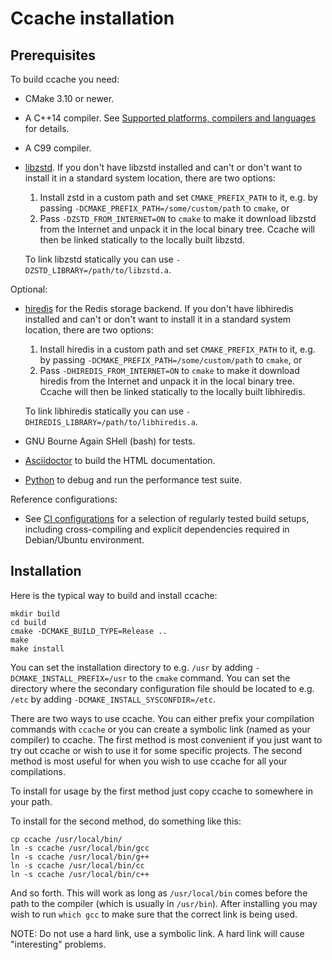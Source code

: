 Ccache installation
===================

Prerequisites
-------------

To build ccache you need:

- CMake 3.10 or newer.
- A C++14 compiler. See [Supported platforms, compilers and
  languages](https://ccache.dev/platform-compiler-language-support.html) for
  details.
- A C99 compiler.
- [libzstd](http://www.zstd.net). If you don't have libzstd installed and
  can't or don't want to install it in a standard system location, there are
  two options:

    1. Install zstd in a custom path and set `CMAKE_PREFIX_PATH` to it, e.g.
       by passing `-DCMAKE_PREFIX_PATH=/some/custom/path` to `cmake`, or
    2. Pass `-DZSTD_FROM_INTERNET=ON` to `cmake` to make it download libzstd
       from the Internet and unpack it in the local binary tree. Ccache will
       then be linked statically to the locally built libzstd.

  To link libzstd statically you can use `-DZSTD_LIBRARY=/path/to/libzstd.a`.

Optional:

- [hiredis](https://github.com/redis/hiredis) for the Redis storage backend. If
  you don't have libhiredis installed and can't or don't want to install it in a
  standard system location, there are two options:

    1. Install hiredis in a custom path and set `CMAKE_PREFIX_PATH` to it, e.g.
       by passing `-DCMAKE_PREFIX_PATH=/some/custom/path` to `cmake`, or
    2. Pass `-DHIREDIS_FROM_INTERNET=ON` to `cmake` to make it download hiredis
       from the Internet and unpack it in the local binary tree. Ccache will
       then be linked statically to the locally built libhiredis.

  To link libhiredis statically you can use
  `-DHIREDIS_LIBRARY=/path/to/libhiredis.a`.
- GNU Bourne Again SHell (bash) for tests.
- [Asciidoctor](https://asciidoctor.org) to build the HTML documentation.
- [Python](https://www.python.org) to debug and run the performance test suite.

Reference configurations:

- See [CI configurations](../.github/workflows/build.yaml) for a selection of
  regularly tested build setups, including cross-compiling and explicit
  dependencies required in Debian/Ubuntu environment.

Installation
------------

Here is the typical way to build and install ccache:

    mkdir build
    cd build
    cmake -DCMAKE_BUILD_TYPE=Release ..
    make
    make install

You can set the installation directory to e.g. `/usr` by adding
`-DCMAKE_INSTALL_PREFIX=/usr` to the `cmake` command. You can set the directory
where the secondary configuration file should be located to e.g. `/etc` by
adding `-DCMAKE_INSTALL_SYSCONFDIR=/etc`.

There are two ways to use ccache. You can either prefix your compilation
commands with `ccache` or you can create a symbolic link (named as your
compiler) to ccache. The first method is most convenient if you just want to
try out ccache or wish to use it for some specific projects. The second method
is most useful for when you wish to use ccache for all your compilations.

To install for usage by the first method just copy ccache to somewhere in your
path.

To install for the second method, do something like this:

    cp ccache /usr/local/bin/
    ln -s ccache /usr/local/bin/gcc
    ln -s ccache /usr/local/bin/g++
    ln -s ccache /usr/local/bin/cc
    ln -s ccache /usr/local/bin/c++

And so forth. This will work as long as `/usr/local/bin` comes before the path
to the compiler (which is usually in `/usr/bin`). After installing you may wish
to run `which gcc` to make sure that the correct link is being used.

NOTE: Do not use a hard link, use a symbolic link. A hard link will cause
"interesting" problems.
